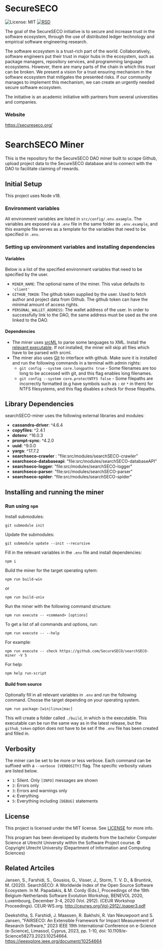 # SecureSECO
![License: MIT](https://img.shields.io/github/license/SecureSECO/searchSECO-miner)
[![RSD](https://img.shields.io/badge/RSD-SearchSECO-brightgreen)](https://research-software-directory.org/projects/searchseco)

The goal of the SecureSECO initiative is to secure and increase trust in the software ecosystem, through the use of distributed ledger technology and empirical software engineering research.

The software ecosystem is a trust-rich part of the world. Collaboratively, software engineers put their trust in major hubs in the ecosystem, such as package managers, repository services, and programming language ecosystems. However, there are many parts of the chain in which this trust can be broken. We present a vision for a trust ensuring mechanism in the software ecosystem that mitigates the presented risks. If our community manages to implement this mechanism, we can create an urgently needed secure software ecosystem.

The initiative is an academic initiative with partners from several universities and companies.

### Website

https://secureseco.org/

# SearchSECO Miner
This is the repository for the SecureSECO DAO miner built to scrape Github, upload project data to the SecureSECO database and to connect with the DAO to facilitate claiming of rewards.
## Initial Setup
This project uses Node v18.
### Environment variables
All environment variables are listed in `src/config/.env.example`. The variables are exposed via a `.env` file in the same folder as `.env.example`, and this example file serves as a template for the variables that need to be specified in `.env`.
### Setting up environment variables and installing dependencies
#### Variables
Below is a list of the specified environment variables that need to be specified by the user.
- `MINER_NAME`: The optional name of the miner. This value defaults to `'client'`
- `GITHUB_TOKEN`: The github token supplied by the user. Used to fetch author and project data from Github. The github token can have the minimal amount of access rights.
- `PERSONAL_WALLET_ADDRESS`: The wallet address of the user. In order to successfully link to the DAO, the same address must be used as the one linked to the DAO.
#### Dependencies
- The miner uses [srcML](https://www.srcml.org/#home) to parse some languages to XML. Install the [relevant executable](https://www.srcml.org/#download). If not installed, the miner will skip all files which have to be parsed with srcml.
- The miner also uses [Git](https://git-scm.com/) to interface with github. Make sure it is installed and run the following commands in a terminal with admin rights:
  - `git config --system core.longpaths true` - Some filenames are too long to be accessed with git, and this flag enables long filenames.
  - `git config --system core.protectNTFS false` - Some filepaths are incorrectly formatted (e.g have symbols such as `:` or `*` in them) for NTFS filesystems, and this flag disables a check for those filepaths.
## Library Dependencies

searchSECO-miner uses the following external libraries and modules:

- **cassandra-driver**: ^4.6.4
- **copyfiles**: ^2.4.1
- **dotenv**: ^16.0.3
- **prompt-sync**: ^4.2.0
- **uuid**: ^9.0.0
- **yargs**: ^17.7.2
- **searchseco-crawler** : "file:src/modules/searchSECO-crawler"
- **searchseco-databaseapi**: "file:src/modules/searchSECO-databaseAPI"
- **searchseco-logger**: "file:src/modules/searchSECO-logger"
- **searchseco-parser**: "file:src/modules/searchSECO-parser"
- **searchseco-spider**: "file:src/modules/searchSECO-spider"
  
## Installing and running the miner
### Run using `npm`
Install submodules:
```
git submodule init 
```
Update the submodules:
```
git submodule update --init --recursive
```
Fill in the relevant variables in the `.env` file and install dependencies:
```
npm i
```
Build the miner for the target operating sytem:
```
npm run build-win
```
or
```
npm run build-unix
```
Run the miner with the following command structure:
```
npm run execute -- <command> [options]
```
To get a list of all commands and options, run:
```
npm run execute -- --help
```
For example:
```
npm run execute -- check https://github.com/SecureSECO/searchSECO-miner -V 5
```
For help:
```
npm help run-script
```
#### Build from source
Optionally fill in all relevant variables in `.env` and run the following command. Choose the target depending on your operating system.
```
npm run package-[win|linux|mac]
```
This will create a folder called `./build`, in which is the executable. This executable can be run the same way as in the latest release, but the `github_token` option does not have to be set if the `.env` file has been created and filled in.


## Verbosity
The miner can be set to be more or less verbose. Each command can be suffixed with a `--verbose [VERBOSITY]` flag. The specific verbosity values are listed below.
- `1`: Silent. Only `[INFO]` messages are shown
- `2`: Errors only
- `3`: Errors and warnings only
- `4`: Everything
- `5`: Everything including `[DEBUG]` statements


## License

This project is licensed under the MIT license. See [LICENSE](/LICENSE) for more info.

This program has been developed by students from the bachelor Computer Science at
Utrecht University within the Software Project course. © Copyright Utrecht University
(Department of Information and Computing Sciences)

## Related Artciles

Jansen, S., Farshidi, S., Gousios, G., Visser, J., Storm, T. V. D., & Bruntink, M. (2020). SearchSECO: A Worldwide Index of the Open Source Software Ecosystem. In M. Papadakis, & M. Cordy (Eds.), Proceedings of the 19th Belgium-Netherlands Software Evolution Workshop, BENEVOL 2020, Luxembourg, December 3-4, 2020 (Vol. 2912). (CEUR Workshop Proceedings). CEUR-WS.org. http://ceurws.org/Vol-2912/./paper3.pdf

Deekshitha, S. Farshidi, J. Maassen, R. Bakhshi, R. Van Nieuwpoort and S. Jansen, "FAIRSECO: An Extensible Framework for Impact Measurement of Research Software," 2023 IEEE 19th International Conference on e-Science (e-Science), Limassol, Cyprus, 2023, pp. 1-10, doi: 10.1109/e-Science58273.2023.10254664. https://ieeexplore.ieee.org/document/10254664


